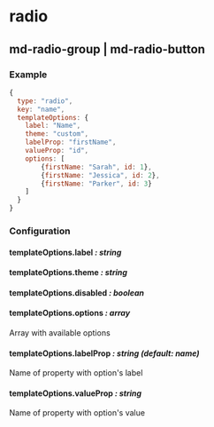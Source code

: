 # radio
## md-radio-group | md-radio-button

### Example

```javascript
{
  type: "radio",
  key: "name",
  templateOptions: {
    label: "Name",
    theme: "custom",
    labelProp: "firstName",
    valueProp: "id",
    options: [
        {firstName: "Sarah", id: 1},
        {firstName: "Jessica", id: 2},
        {firstName: "Parker", id: 3}
    ]
  }
}
```

### Configuration

#### templateOptions.label _: string_

#### templateOptions.theme _: string_

#### templateOptions.disabled _: boolean_

#### templateOptions.options _: array_

Array with available options

#### templateOptions.labelProp _: string (default: name)_

Name of property with option's label

#### templateOptions.valueProp _: string_

Name of property with option's value
